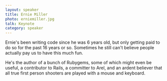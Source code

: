 ```yaml
---
layout: speaker
title: Ernie Miller
photo: erniemiller.jpg
talk: Keynote
category: speaker
---
```


Ernie's been writing code since he was 6 years old, but only getting paid to do
so for the past 16 years or so. Sometimes he still can't believe people actually
pay us to have this much fun.

He's the author of a bunch of Rubygems, some of which might even be useful, a
contributor to Rails, a committer to Arel, and an ardent believer that all true
first person shooters are played with a mouse and keyboard.
